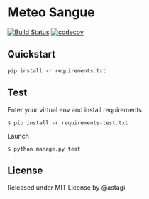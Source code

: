# Meteo Sangue

[![Build Status](https://travis-ci.org/meteosangue/meteosangue.svg?branch=master)](https://travis-ci.org/meteosangue/meteosangue) [![codecov](https://codecov.io/gh/meteosangue/meteosangue/branch/master/graph/badge.svg)](https://codecov.io/gh/meteosangue/meteosangue)

## Quickstart

    pip install -r requirements.txt

## Test

Enter your virtual env and install requirements

    $ pip install -r requirements-test.txt

Launch

    $ python manage.py test

## License

Released under MIT License by @astagi
